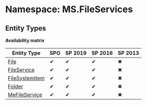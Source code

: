 # Namespace: MS.FileServices
## Entity Types

**Availability matrix**

Entity Type | SPO | SP 2019 | SP 2016 | SP 2013
----------|-----|---------|---------|--------
[File](./EntityTypes/File) | ✔ | ✔ | ✔ | ✖
[FileService](./EntityTypes/FileService) | ✔ | ✔ | ✔ | ✖
[FileSystemItem](./EntityTypes/FileSystemItem) | ✔ | ✔ | ✔ | ✖
[Folder](./EntityTypes/Folder) | ✔ | ✔ | ✔ | ✖
[MeFileService](./EntityTypes/MeFileService) | ✔ | ✔ | ✔ | ✖
